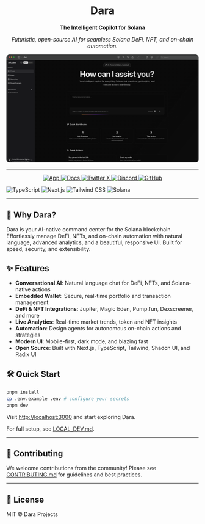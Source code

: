 
<h1 align="center">Dara</h1>

<p align="center"><b>The Intelligent Copilot for Solana</b></p>

<p align="center">
  <em>Futuristic, open-source AI for seamless Solana DeFi, NFT, and on-chain automation.</em>
</p>


![Product Demo](./public/product.png)

---

<p align="center">
  <a href="https://dara.sh" target="_blank" rel="noopener noreferrer">
    <img src="https://img.shields.io/badge/App-18181B?logo=solana&logoColor=white&style=for-the-badge" alt="App" height="28" />
  </a>
  <a href="https://docs.dara.sh" target="_blank" rel="noopener noreferrer">
    <img src="https://img.shields.io/badge/Docs-18181B?logo=readthedocs&logoColor=white&style=for-the-badge" alt="Docs" height="28" />
  </a>
  <a href="https://x.com/ask_Dara" target="_blank" rel="noopener noreferrer">
    <img src="https://img.shields.io/badge/X(Twitter)-18181B?logo=x&logoColor=white&style=for-the-badge" alt="Twitter X" height="28" />
  </a>
  <a href="https://discord.gg/dara" target="_blank" rel="noopener noreferrer">
    <img src="https://img.shields.io/badge/Discord-18181B?logo=discord&logoColor=white&style=for-the-badge" alt="Discord" height="28" />
  </a>
  <a href="https://git.new/dara" target="_blank" rel="noopener noreferrer">
    <img src="https://img.shields.io/badge/GitHub-18181B?logo=github&logoColor=white&style=for-the-badge" alt="GitHub" height="28" />
  </a>
</p>

![TypeScript](https://img.shields.io/badge/TypeScript-3178C6?style=flat-square&logo=typescript&logoColor=white)
![Next.js](https://img.shields.io/badge/Next.js-000000?style=flat-square&logo=next.js&logoColor=white)
![Tailwind CSS](https://img.shields.io/badge/Tailwind_CSS-38B2AC?style=flat-square&logo=tailwind-css&logoColor=white)
![Solana](https://img.shields.io/badge/Solana-14F195?style=flat-square&logo=solana&logoColor=white&color=black)

---

## 🚀 Why Dara?

Dara is your AI-native command center for the Solana blockchain. Effortlessly manage DeFi, NFTs, and on-chain automation with natural language, advanced analytics, and a beautiful, responsive UI. Built for speed, security, and extensibility.

## ✨ Features

- **Conversational AI**: Natural language chat for DeFi, NFTs, and Solana-native actions
- **Embedded Wallet**: Secure, real-time portfolio and transaction management
- **DeFi & NFT Integrations**: Jupiter, Magic Eden, Pump.fun, Dexscreener, and more
- **Live Analytics**: Real-time market trends, token and NFT insights
- **Automation**: Design agents for autonomous on-chain actions and strategies
- **Modern UI**: Mobile-first, dark mode, and blazing fast
- **Open Source**: Built with Next.js, TypeScript, Tailwind, Shadcn UI, and Radix UI


## 🛠️ Quick Start

```bash
pnpm install
cp .env.example .env # configure your secrets
pnpm dev
```
Visit [http://localhost:3000](http://localhost:3000) and start exploring Dara.

For full setup, see [LOCAL_DEV.md](LOCAL_DEV.md).

---

## 🤝 Contributing

We welcome contributions from the community! Please see [CONTRIBUTING.md](CONTRIBUTING.md) for guidelines and best practices.

---

## 📄 License

MIT © Dara Projects
